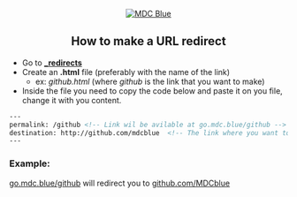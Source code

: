 <p align="center">
  <a href="http://go.mdc.blue">
        <img src="https://img.shields.io/badge/MDC-Blue-0069ab.svg"
            alt="MDC Blue"></a>
<!-- 
  Author: Carlos Abraham 
  github.com/19cah
  www.19cah.com
-->
</p>

<h2 align="center"> How to make a URL redirect</h2>


-  Go to **[_redirects](https://github.com/MDCblue/redirect/tree/master/_redirects)**
-  Create an **.html** file (preferably with the name of the link)
    - ex: *github.html* (where *github* is the link that you want to make)
- Inside the file you need to copy the code below and paste it on you file, change it with you content.

``` html
---
permalink: /github <!-- Link wil be avilable at go.mdc.blue/github -->
destination: http://github.com/mdcblue  <!-- The link where you want to redirect -->
---
```


### Example:

[go.mdc.blue/github](http://go.mdc.blue/github) will redirect you to [github.com/MDCblue](https://github.com/MDCblue)
